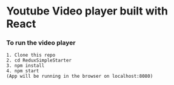 # Youtube Video player built with React

### To run the video player

```
1. Clone this repo
2. cd ReduxSimpleStarter
3. npm install
4. npm start
(App will be running in the browser on localhost:8080)
```
